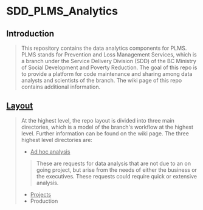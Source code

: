 # SDD_PLMS_Analytics
## Introduction
> This repository contains the data analytics components for PLMS. PLMS stands for Prevention and Loss Management Services, which is a branch under the Service Delivery Division (SDD) of the BC Ministry of Social Development and Poverty Reduction. The goal of this repo is to provide a platform for code maintenance and sharing  among data analysts and scientists of the branch. The wiki page of this repo contains additional information.

## [Layout](https://github.com/bcgov/SDD_PLMS/wiki/Layout-Summary-and-Content)
> At the highest level, the repo layout is divided into three main directories, which is a model of the branch's workflow at the highest level. Further information can be found on the wiki page. The three highest level directories are:
> * <ins> Ad hoc analysis <ins>
> > These are requests for data analysis that are not due to an on going project, but arise from the needs of either the business or the executives. These requests could require quick or extensive analysis.
> * <ins> Projects <ins>
> * Production
